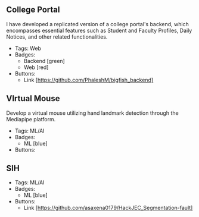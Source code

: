 ## College Portal
I have developed a replicated version of a college portal's backend, which encompasses essential features such as Student and Faculty Profiles, Daily Notices, and other related functionalities.
- Tags: Web
- Badges:
  - Backend [green]
  - Web [red]
- Buttons:
  - Link [https://github.com/PhaleshM/bigfish_backend]

## VIrtual Mouse
Develop a virtual mouse utilizing hand landmark detection through the Mediapipe platform.
- Tags: ML/AI
- Badges:
  - ML [blue]
- Buttons:
  
## SIH

- Tags: ML/AI
- Badges:
  - ML [blue]
- Buttons:
  - Link [https://github.com/asaxena0179/HackJEC_Segmentation-fault]
